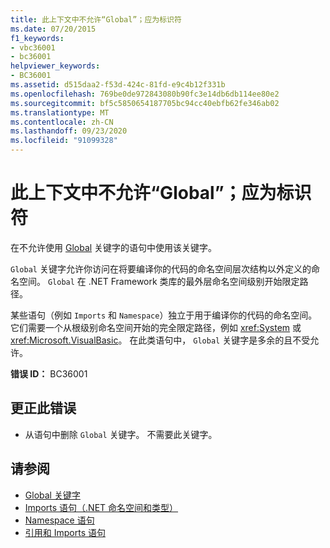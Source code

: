 ```yaml
---
title: 此上下文中不允许“Global”；应为标识符
ms.date: 07/20/2015
f1_keywords:
- vbc36001
- bc36001
helpviewer_keywords:
- BC36001
ms.assetid: d515daa2-f53d-424c-81fd-e9c4b12f331b
ms.openlocfilehash: 769be0de972843080b90fc3e14db6db114ee80e2
ms.sourcegitcommit: bf5c5850654187705bc94cc40ebfb62fe346ab02
ms.translationtype: MT
ms.contentlocale: zh-CN
ms.lasthandoff: 09/23/2020
ms.locfileid: "91099328"
---
```

# <a name="global-not-allowed-in-this-context-identifier-expected"></a>此上下文中不允许“Global”；应为标识符

在不允许使用 [Global](../programming-guide/program-structure/namespaces.md#global-keyword-in-fully-qualified-names) 关键字的语句中使用该关键字。  
  
 `Global` 关键字允许你访问在将要编译你的代码的命名空间层次结构以外定义的命名空间。 `Global` 在 .NET Framework 类库的最外层命名空间级别开始限定路径。  
  
 某些语句（例如 `Imports` 和 `Namespace`）独立于用于编译你的代码的命名空间。 它们需要一个从根级别命名空间开始的完全限定路径，例如 <xref:System> 或 <xref:Microsoft.VisualBasic>。 在此类语句中， `Global` 关键字是多余的且不受允许。  
  
 **错误 ID：** BC36001  
  
## <a name="to-correct-this-error"></a>更正此错误  
  
- 从语句中删除 `Global` 关键字。 不需要此关键字。  
  
## <a name="see-also"></a>请参阅

- [Global 关键字](../programming-guide/program-structure/namespaces.md#global-keyword-in-fully-qualified-names)
- [Imports 语句（.NET 命名空间和类型）](../language-reference/statements/imports-statement-net-namespace-and-type.md)
- [Namespace 语句](../language-reference/statements/namespace-statement.md)
- [引用和 Imports 语句](../programming-guide/program-structure/references-and-the-imports-statement.md)
